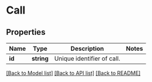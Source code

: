 # Call

## Properties
Name | Type | Description | Notes
------------ | ------------- | ------------- | -------------
**id** | **string** | Unique identifier of call. | 

[[Back to Model list]](../README.md#documentation-for-models) [[Back to API list]](../README.md#documentation-for-api-endpoints) [[Back to README]](../README.md)


